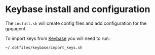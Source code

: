 # Keybase install and configuration

The `install.sh` will create config files and add configuration for
the gpgagent.

To import keys from [Keybase](https://keybase.io/) you will need to run:

```
~/.dotfiles/keybase/import_keys.sh
```
